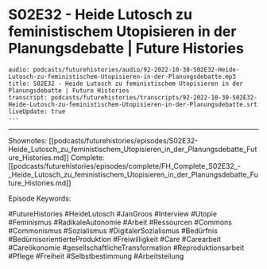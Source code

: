 # S02E32 - Heide Lutosch zu feministischem Utopisieren in der Planungsdebatte | Future Histories

```audio-note
audio: podcasts/futurehistories/audio/92-2022-10-30-S02E32-Heide-Lutosch-zu-feministischem-Utopisieren-in-der-Planungsdebatte.mp3
title: S02E32 - Heide Lutosch zu feministischem Utopisieren in der Planungsdebatte | Future Histories
transcript: podcasts/futurehistories/transcripts/92-2022-10-30-S02E32-Heide-Lutosch-zu-feministischem-Utopisieren-in-der-Planungsdebatte.srt
liveUpdate: true
---

```
---

Shownotes: [[podcasts/futurehistories/episodes/S02E32-Heide_Lutosch_zu_feministischem_Utopisieren_in_der_Planungsdebatte_Future_Histories.md]]
Complete: [[podcasts/futurehistories/episodes/complete/FH_Complete_S02E32_-_Heide_Lutosch_zu_feministischem_Utopisieren_in_der_Planungsdebatte_Future_Histories.md]]


Episode Keywords:

#FutureHistories #HeideLutosch #JanGroos #Interview #Utopie #Feminismus #RadikaleAutonomie #Arbeit #Ressourcen #Commons #Commonismus #Sozialismus #DigitalerSozialismus #Bedürfnis #BedürnisorientierteProduktion #Freiwilligkeit #Care #Carearbeit #Careökonomie #gesellschaftlicheTransformation #Reproduktionsarbeit #Pflege #Freiheit #Selbstbestimmung #Arbeitsteilung
